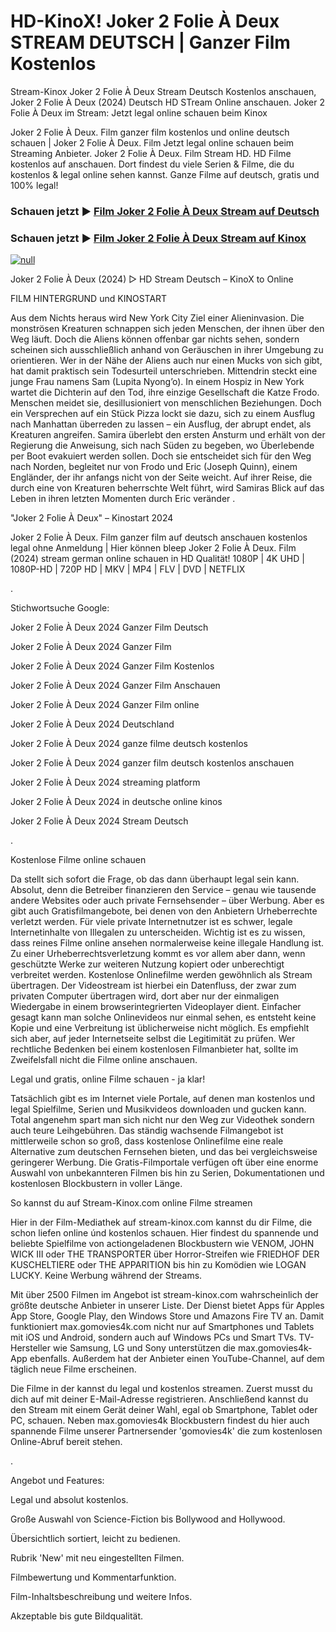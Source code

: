 # HD-KinoX! Joker 2 Folie À Deux STREAM DEUTSCH | Ganzer Film Kostenlos
Stream-Kinox Joker 2 Folie À Deux Stream Deutsch Kostenlos anschauen, Joker 2 Folie À Deux (2024) Deutsch HD STream Online anschauen. Joker 2 Folie À Deux im Stream: Jetzt legal online schauen beim Kinox

Joker 2 Folie À Deux. Film ganzer film kostenlos und online deutsch schauen | Joker 2 Folie À Deux. Film Jetzt legal online schauen beim Streaming Anbieter. Joker 2 Folie À Deux. Film Stream HD.
HD Filme kostenlos auf anschauen. Dort findest du viele Serien & Filme, die du kostenlos & legal online sehen kannst. Ganze Filme auf deutsch, gratis und 100% legal!

### Schauen jetzt ▶ [Film Joker 2 Folie À Deux Stream auf Deutsch](https://t.co/fFT6R8y92s)

### Schauen jetzt ▶ [Film Joker 2 Folie À Deux Stream auf Kinox](https://t.co/fFT6R8y92s)

[![null](https://static.wixstatic.com/media/855a25_043b5abeb4ae4d35ac003198e7fe56ed~mv2.gif)](https://t.co/fFT6R8y92s)

Joker 2 Folie À Deux (2024) ▷ HD Stream Deutsch – KinoX to Online

FILM HINTERGRUND und KINOSTART

Aus dem Nichts heraus wird New York City Ziel einer Alieninvasion. Die monströsen Kreaturen schnappen sich jeden Menschen, der ihnen über den Weg läuft. Doch die Aliens können offenbar gar nichts sehen, sondern scheinen sich ausschließlich anhand von Geräuschen in ihrer Umgebung zu orientieren. Wer in der Nähe der Aliens auch nur einen Mucks von sich gibt, hat damit praktisch sein Todesurteil unterschrieben. Mittendrin steckt eine junge Frau namens Sam (Lupita Nyong’o). In einem Hospiz in New York wartet die Dichterin auf den Tod, ihre einzige Gesellschaft die Katze Frodo. Menschen meidet sie, desillusioniert von menschlichen Beziehungen. Doch ein Versprechen auf ein Stück Pizza lockt sie dazu, sich zu einem Ausflug nach Manhattan überreden zu lassen – ein Ausflug, der abrupt endet, als Kreaturen angreifen. Samira überlebt den ersten Ansturm und erhält von der Regierung die Anweisung, sich nach Süden zu begeben, wo Überlebende per Boot evakuiert werden sollen. Doch sie entscheidet sich für den Weg nach Norden, begleitet nur von Frodo und Eric (Joseph Quinn), einem Engländer, der ihr anfangs nicht von der Seite weicht. Auf ihrer Reise, die durch eine von Kreaturen beherrschte Welt führt, wird Samiras Blick auf das Leben in ihren letzten Momenten durch Eric veränder
.

"Joker 2 Folie À Deux" – Kinostart 2024

Joker 2 Folie À Deux. Film ganzer film auf deutsch anschauen kostenlos legal ohne Anmeldung | Hier können bleep Joker 2 Folie À Deux. Film (2024) stream german online schauen in HD Qualität! 1080P | 4K UHD | 1080P-HD | 720P HD | MKV | MP4 | FLV | DVD | NETFLIX

.

Stichwortsuche Google:

Joker 2 Folie À Deux 2024 Ganzer Film Deutsch

Joker 2 Folie À Deux 2024 Ganzer Film

Joker 2 Folie À Deux 2024 Ganzer Film Kostenlos 

Joker 2 Folie À Deux 2024 Ganzer Film Anschauen

Joker 2 Folie À Deux 2024 Ganzer Film online

Joker 2 Folie À Deux 2024 Deutschland

Joker 2 Folie À Deux 2024 ganze filme deutsch kostenlos

Joker 2 Folie À Deux 2024 ganzer film deutsch kostenlos anschauen

Joker 2 Folie À Deux 2024 streaming platform

Joker 2 Folie À Deux 2024 in deutsche online kinos 

Joker 2 Folie À Deux 2024 Stream Deutsch

.

Kostenlose Filme online schauen

Da stellt sich sofort die Frage, ob das dann überhaupt legal sein kann. Absolut, denn die Betreiber finanzieren den Service – genau wie tausende andere Websites oder auch private Fernsehsender – über Werbung. Aber es gibt auch Gratisfilmangebote, bei denen von den Anbietern Urheberrechte verletzt werden. Für viele private Internetnutzer ist es schwer, legale Internetinhalte von Illegalen zu unterscheiden. Wichtig ist es zu wissen, dass reines Filme online ansehen normalerweise keine illegale Handlung ist. Zu einer Urheberrechtsverletzung kommt es vor allem aber dann, wenn geschützte Werke zur weiteren Nutzung kopiert oder unberechtigt verbreitet werden. Kostenlose Onlinefilme werden gewöhnlich als Stream übertragen. Der Videostream ist hierbei ein Datenfluss, der zwar zum privaten Computer übertragen wird, dort aber nur der einmaligen Wiedergabe in einem browserintegrierten Videoplayer dient. Einfacher gesagt kann man solche Onlinevideos nur einmal sehen, es entsteht keine Kopie und eine Verbreitung ist üblicherweise nicht möglich. Es empfiehlt sich aber, auf jeder Internetseite selbst die Legitimität zu prüfen. Wer rechtliche Bedenken bei einem kostenlosen Filmanbieter hat, sollte im Zweifelsfall nicht die Filme online anschauen.

Legal und gratis, online Filme schauen - ja klar!

Tatsächlich gibt es im Internet viele Portale, auf denen man kostenlos und legal Spielfilme, Serien und Musikvideos downloaden und gucken kann. Total angenehm spart man sich nicht nur den Weg zur Videothek sondern auch teure Leihgebühren. Das ständig wachsende Filmangebot ist mittlerweile schon so groß, dass kostenlose Onlinefilme eine reale Alternative zum deutschen Fernsehen bieten, und das bei vergleichsweise geringerer Werbung. Die Gratis-Filmportale verfügen oft über eine enorme Auswahl von unbekannteren Filmen bis hin zu Serien, Dokumentationen und kostenlosen Blockbustern in voller Länge.

So kannst du auf Stream-Kinox.com online Filme streamen

Hier in der Film-Mediathek auf stream-kinox.com kannst du dir Filme, die schon liefen online únd kostenlos schauen. Hier findest du spannende und beliebte Spielfilme von actiongeladenen Blockbustern wie VENOM, JOHN WICK III oder THE TRANSPORTER über Horror-Streifen wie FRIEDHOF DER KUSCHELTIERE oder THE APPARITION bis hin zu Komödien wie LOGAN LUCKY. Keine Werbung während der Streams.

Mit über 2500 Filmen im Angebot ist stream-kinox.com wahrscheinlich der größte deutsche Anbieter in unserer Liste. Der Dienst bietet Apps für Apples App Store, Google Play, den Windows Store und Amazons Fire TV an. Damit funktioniert max.gomovies4k.com nicht nur auf Smartphones und Tablets mit iOS und Android, sondern auch auf Windows PCs und Smart TVs. TV-Hersteller wie Samsung, LG und Sony unterstützen die max.gomovies4k-App ebenfalls. Außerdem hat der Anbieter einen YouTube-Channel, auf dem täglich neue Filme erscheinen.

Die Filme in der kannst du legal und kostenlos streamen. Zuerst musst du dich auf mit deiner E-Mail-Adresse registrieren. Anschließend kannst du den Stream mit einem Gerät deiner Wahl, egal ob Smartphone, Tablet oder PC, schauen. Neben max.gomovies4k Blockbustern findest du hier auch spannende Filme unserer Partnersender 'gomovies4k' die zum kostenlosen Online-Abruf bereit stehen.

.

Angebot und Features:

Legal und absolut kostenlos.

Große Auswahl von Science-Fiction bis Bollywood and Hollywood.

Übersichtlich sortiert, leicht zu bedienen.

Rubrik 'New' mit neu eingestellten Filmen.

Filmbewertung und Kommentarfunktion.

Film-Inhaltsbeschreibung und weitere Infos.

Akzeptable bis gute Bildqualität.
